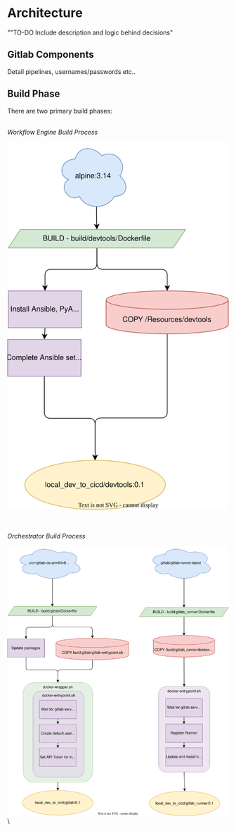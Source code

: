 # Architecture

""TO-DO Include description and logic behind decisions"

## Gitlab Components

Detail pipelines, usernames/passwords etc..

## Build Phase

There are two primary build phases:

\
*Workflow Engine Build Process*

![Work Engines](/assets/diagrams/we_build.drawio.svg)

\
\
*Orchestrator Build Process*

![Basic Diagram](/assets/diagrams/orch_build.drawio.svg)
\
